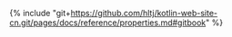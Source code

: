 {% include "git+https://github.com/hltj/kotlin-web-site-cn.git/pages/docs/reference/properties.md#gitbook" %}
